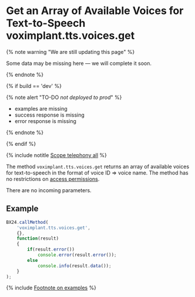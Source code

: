 # Get an Array of Available Voices for Text-to-Speech voximplant.tts.voices.get

{% note warning "We are still updating this page" %}

Some data may be missing here — we will complete it soon.

{% endnote %}

{% if build == 'dev' %}

{% note alert "TO-DO _not deployed to prod_" %}

- examples are missing
- success response is missing
- error response is missing

{% endnote %}

{% endif %}

{% include notitle [Scope telephony all](../_includes/scope-telephony-all.md) %}

The method `voximplant.tts.voices.get` returns an array of available voices for text-to-speech in the format of voice ID => voice name. The method has no restrictions on [access permissions](https://helpdesk.bitrix24.com/open/18216960/).

There are no incoming parameters.

## Example

```javascript
BX24.callMethod(
    'voximplant.tts.voices.get',
    {},
    function(result)
    {
        if(result.error())
            console.error(result.error());
        else
            console.info(result.data());
    }
);
```

{% include [Footnote on examples](../../../_includes/examples.md) %}